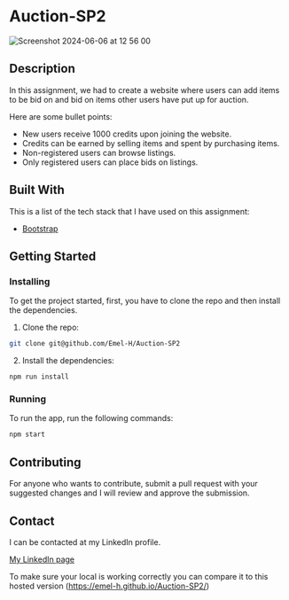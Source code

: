 # Auction-SP2

![Screenshot 2024-06-06 at 12 56 00](https://github.com/Emel-H/Auction-SP2/assets/114482435/fc3ee3bd-5215-4f69-825e-899897a9ab76)

## Description

In this assignment, we had to create a website where users can add items to be bid on and bid on items other users have put up for auction.

Here are some bullet points:

- New users receive 1000 credits upon joining the website.
- Credits can be earned by selling items and spent by purchasing items.
- Non-registered users can browse listings.
- Only registered users can place bids on listings.

## Built With

This is a list of the tech stack that I have used on this assignment:

- [Bootstrap](https://getbootstrap.com)

## Getting Started

### Installing

To get the project started, first, you have to clone the repo and then install the dependencies.

1. Clone the repo:

```bash
git clone git@github.com/Emel-H/Auction-SP2
```

2. Install the dependencies:

```
npm run install
```
### Running

To run the app, run the following commands:

```bash
npm start
```
## Contributing

For anyone who wants to contribute, submit a pull request with your suggested changes and I will review and approve the submission. 

## Contact

I can be contacted at my LinkedIn profile.

[My LinkedIn page](https://www.linkedin.com/in/emel-j-h-415905169/)


To make sure your local is working correctly you can compare it to this hosted version
(https://emel-h.github.io/Auction-SP2/)

